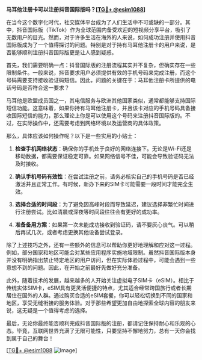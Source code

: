 **马耳他注册卡可以注册抖音国际版吗？[[TG💪+ @esim1088](https://t.me/s/esim1088)]**

在当今这个数字化时代，社交媒体平台成为了人们生活中不可或缺的一部分。其中，抖音国际版（TikTok）作为全球范围内备受欢迎的短视频分享平台，吸引了无数用户的目光。然而，对于许多生活在海外的人来说，如何成功注册并使用抖音国际版成为了一个值得探讨的问题。特别是对于持有马耳他注册卡的用户来说，是否能够顺利注册抖音国际版更是让人感到疑惑。

首先，我们需要明确一点：抖音国际版的注册流程其实并不复杂，但确实存在一些限制条件。一般来说，抖音要求用户必须提供有效的手机号码来完成注册，而这个号码需要支持接收验证码短信。因此，问题的关键在于：马耳他注册卡所提供的电话号码是否符合这一要求？

马耳他是欧盟成员国之一，其电信服务与欧洲其他国家类似，通常都能够支持国际短信功能。这意味着，如果你持有马耳他注册卡，并且该卡对应的手机号码具备接收国际短信的能力，那么理论上你是可以使用这个号码来注册抖音国际版的。不过，在实际操作中，还需要考虑到网络环境以及运营商的具体政策。

那么，具体应该如何操作呢？以下是一些实用的小贴士：

1. **检查手机网络状态**：确保你的手机处于良好的网络连接下。无论是Wi-Fi还是移动数据，都需要保证稳定可靠。如果网络信号不佳，可能会导致验证码无法及时接收。

2. **确认手机号码有效性**：在尝试注册之前，请务必核实自己的手机号码是否已经激活并且正常工作。有时候，新办下来的SIM卡可能需要一段时间才能完全生效。

3. **选择合适的时间段**：为了避免因高峰时段而导致延迟，建议选择非繁忙时间进行注册尝试。比如清晨或深夜等时间段往往会有更好的成功率。

4. **准备备用方案**：如果第一次未能成功接收到验证码，请不要灰心丧气。可以稍后再试几次，或者考虑更换其他设备尝试登录。

除了上述技巧之外，还有一些额外的信息可以帮助你更好地理解和应对这一过程。例如，部分国家和地区可能会对某些应用程序实施地域限制。虽然抖音国际版本身并没有明确指出禁止特定地区的用户访问，但在实际体验过程中，可能会遇到一些意想不到的问题。因此，在开始之前最好先做好充分准备。

此外，随着技术的发展，越来越多的人开始关注虚拟电子SIM卡（eSIM）。相比于传统实体SIM卡，eSIM具有更灵活便捷的特点，尤其适合经常跨国旅行或者长期居住在国外的人群。通过购买合适的eSIM套餐，你可以轻松切换到不同的国家和地区，享受无缝衔接的服务体验。对于那些希望更加自由地探索全球内容的朋友来说，这无疑是一个值得考虑的选择。

最后，无论你最终能否顺利完成抖音国际版的注册，都请记住保持耐心和乐观的心态。毕竟，互联网世界充满了无限可能性，只要坚持不懈地努力，总有一天你会找到属于自己的舞台！

[[TG💪+ @esim1088](https://t.me/s/esim1088) ![Image](https://i.postimg.cc/4NQfJmqS/Snipaste-2025-05-13-00-14-12.png)]